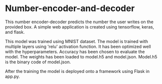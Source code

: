# Number-encoder-and-decoder
This number encoder-decoder predicts the number the user writes on the provided box. A simple web application is created using tensorflow, keras, and flask. 

This model was trained using MNIST dataset.
The model is trained with multiple layers using 'relu' activation function. It has been optimized well with the hyperparameters. Accuracy has been chosen to evaluate the model. 
The weights has been loaded to model.h5 and model.json. Model.h5 is the binary code of model.json.

After the training the model is deployed onto a framework using Flask in app.py. 
